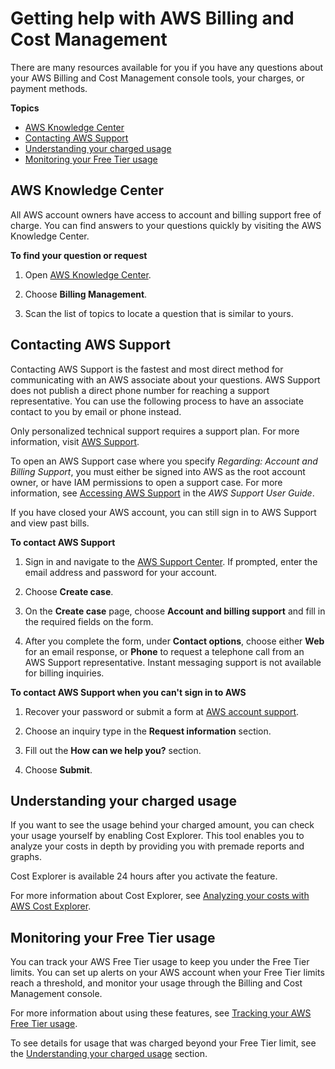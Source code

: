 # Getting help with AWS Billing and Cost Management<a name="billing-get-answers"></a>

There are many resources available for you if you have any questions about your AWS Billing and Cost Management console tools, your charges, or payment methods\.

**Topics**
+ [AWS Knowledge Center](#billing-support-KC)
+ [Contacting AWS Support](#billing-support)
+ [Understanding your charged usage](#billing-support-usage)
+ [Monitoring your Free Tier usage](#billing-support-Free)

## AWS Knowledge Center<a name="billing-support-KC"></a>

All AWS account owners have access to account and billing support free of charge\. You can find answers to your questions quickly by visiting the AWS Knowledge Center\.

**To find your question or request**

1. Open [AWS Knowledge Center](http://aws.amazon.com/premiumsupport/knowledge-center/)\.

1. Choose **Billing Management**\. 

1. Scan the list of topics to locate a question that is similar to yours\.

## Contacting AWS Support<a name="billing-support"></a>

Contacting AWS Support is the fastest and most direct method for communicating with an AWS associate about your questions\. AWS Support does not publish a direct phone number for reaching a support representative\. You can use the following process to have an associate contact to you by email or phone instead\.

Only personalized technical support requires a support plan\. For more information, visit [AWS Support](https://aws.amazon.com/premiumsupport/)\.

To open an AWS Support case where you specify *Regarding: Account and Billing Support*, you must either be signed into AWS as the root account owner, or have IAM permissions to open a support case\. For more information, see [Accessing AWS Support](https://docs.aws.amazon.com/awssupport/latest/user/getting-started.html#accessing-support) in the *AWS Support User Guide*\.

If you have closed your AWS account, you can still sign in to AWS Support and view past bills\.

**To contact AWS Support**

1. Sign in and navigate to the [AWS Support Center](http://aws.amazon.com/support)\. If prompted, enter the email address and password for your account\. 

1. Choose **Create case**\. 

1. On the **Create case** page, choose **Account and billing support** and fill in the required fields on the form\. 

1. After you complete the form, under **Contact options**, choose either **Web** for an email response, or **Phone** to request a telephone call from an AWS Support representative\. Instant messaging support is not available for billing inquiries\. 

**To contact AWS Support when you can't sign in to AWS**

1. Recover your password or submit a form at [AWS account support](https://support.aws.amazon.com/#/contacts/aws-account-support )\.

1. Choose an inquiry type in the **Request information** section\. 

1. Fill out the **How can we help you?** section\.

1. Choose **Submit**\.

## Understanding your charged usage<a name="billing-support-usage"></a>

If you want to see the usage behind your charged amount, you can check your usage yourself by enabling Cost Explorer\. This tool enables you to analyze your costs in depth by providing you with premade reports and graphs\.

Cost Explorer is available 24 hours after you activate the feature\.

For more information about Cost Explorer, see [Analyzing your costs with AWS Cost Explorer](https://docs.aws.amazon.com/cost-management/latest/userguide/ce-what-is.html)\.

## Monitoring your Free Tier usage<a name="billing-support-Free"></a>

You can track your AWS Free Tier usage to keep you under the Free Tier limits\. You can set up alerts on your AWS account when your Free Tier limits reach a threshold, and monitor your usage through the Billing and Cost Management console\.

For more information about using these features, see [Tracking your AWS Free Tier usage](tracking-free-tier-usage.md)\.

To see details for usage that was charged beyond your Free Tier limit, see the [Understanding your charged usage](#billing-support-usage) section\.